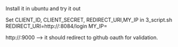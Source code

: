 Install it in ubuntu and try it out

Set CLIENT_ID, CLIENT_SECRET, REDIRECT_URI,MY_IP in 3_script.sh
REDIRECT_URI=http://<publicIP>:8084/login
MY_IP=<publicIP>


http://<publicIP>:9000 --> it should redirect to github oauth for validation.


